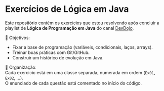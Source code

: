 # Exercícios de Lógica em Java

Este repositório contém os exercícios que estou resolvendo após concluir a playlist de **Lógica de Programação em Java** do canal [DevDojo](https://www.youtube.com/@DevDojoBrasil).

📌 Objetivos:  
- Fixar a base de programação (variáveis, condicionais, laços, arrays).  
- Treinar boas práticas com Git/GitHub.  
- Construir um histórico de evolução em Java.  

📂 Organização:  
Cada exercício está em uma classe separada, numerada em ordem (`Ex01`, `Ex02`, ...).  
O enunciado de cada questão está comentado no início do código.  
